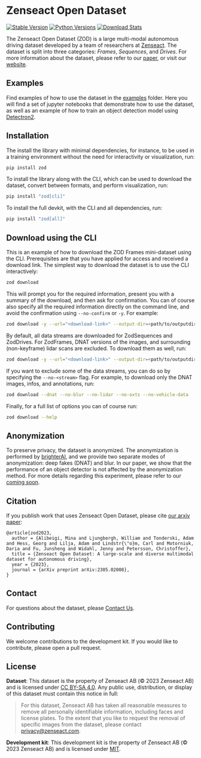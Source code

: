 # Zenseact Open Dataset

[![Stable Version](https://img.shields.io/pypi/v/zod?label=stable)](https://pypi.org/project/zod/#history)
[![Python Versions](https://img.shields.io/pypi/pyversions/zod)](https://pypi.org/project/zod/)
[![Download Stats](https://img.shields.io/pypi/dm/zod)](https://pypistats.org/packages/zod)

The Zenseact Open Dataset (ZOD) is a large multi-modal autonomous driving dataset developed by a team of researchers at [Zenseact](https://zenseact.com/). The dataset is split into three categories: *Frames*, *Sequences*, and *Drives*. For more information about the dataset, please refer to our [paper](https://arxiv.org/abs/2305.02008), or visit our [website](https://zod.zenseact.com).

## Examples
Find examples of how to use the dataset in the [examples](examples/) folder. Here you will find a set of jupyter notebooks that demonstrate how to use the dataset, as well as an example of how to train an object detection model using [Detectron2](https://github.com/facebookresearch/detectron2).

## Installation

The install the library with minimal dependencies, for instance, to be used in a training environment without the need for interactivity or visualization, run:
```bash
pip install zod
```

To install the library along with the CLI, which can be used to download the dataset, convert between formats, and perform visualization, run:
```bash
pip install "zod[cli]"
```

To install the full devkit, with the CLI and all dependencies, run:
```bash
pip install "zod[all]"
```

## Download using the CLI

This is an example of how to download the ZOD Frames mini-dataset using the CLI. Prerequisites are that you have applied for access and received a download link.
The simplest way to download the dataset is to use the CLI interactively:
```bash
zod download
```
This will prompt you for the required information, present you with a summary of the download, and then ask for confirmation. You can of course also specify all the required information directly on the command line, and avoid the confirmation using `--no-confirm` or `-y`. For example:
```bash
zod download -y --url="<download-link>" --output-dir=<path/to/outputdir> --subset=frames --version=mini
```
By default, all data streams are downloaded for ZodSequences and ZodDrives. For ZodFrames, DNAT versions of the images, and surrounding (non-keyframe) lidar scans are excluded. To download them as well, run:
```bash
zod download -y --url="<download-link>" --output-dir=<path/to/outputdir> --subset=frames --version=full --num-scans-before=-1 --num-scans-after=-1 --dnat
```
If you want to exclude some of the data streams, you can do so by specifying the `--no-<stream>` flag. For example, to download only the DNAT images, infos, and annotations, run:
```bash
zod download --dnat --no-blur --no-lidar --no-oxts --no-vehicle-data
```
Finally, for a full list of options you can of course run:
```bash
zod download --help
```

## Anonymization
To preserve privacy, the dataset is anonymized. The anonymization is performed by [brighterAI](https://brighter.ai/), and we provide two separate modes of anonymization: deep fakes (DNAT) and blur. In our paper, we show that the performance of an object detector is not affected by the anonymization method. For more details regarding this experiment, please refer to our [coming soon]().

## Citation
If you publish work that uses Zenseact Open Dataset, please cite [our arxiv paper](https://arxiv.org/abs/2305.02008):

```
@article{zod2023,
  author = {Alibeigi, Mina and Ljungbergh, William and Tonderski, Adam and Hess, Georg and Lilja, Adam and Lindstr{\"o}m, Carl and Motorniuk, Daria and Fu, Junsheng and Widahl, Jenny and Petersson, Christoffer},
  title = {Zenseact Open Dataset: A large-scale and diverse multimodal dataset for autonomous driving},
  year = {2023},
  journal = {arXiv preprint arXiv:2305.02008},
}
```

## Contact
For questions about the dataset, please [Contact Us](mailto:opendataset@zenseact.com).

## Contributing
We welcome contributions to the development kit. If you would like to contribute, please open a pull request.

## License
**Dataset**:
This dataset is the property of Zenseact AB (© 2023 Zenseact AB) and is licensed under [CC BY-SA 4.0](https://creativecommons.org/licenses/by-sa/4.0/). Any public use, distribution, or display of this dataset must contain this notice in full:

> For this dataset, Zenseact AB has taken all reasonable measures to remove all personally identifiable information, including faces and license plates. To the extent that you like to request the removal of specific images from the dataset, please contact [privacy@zenseact.com](mailto:privacy@zenseact.com).


**Development kit**:
This development kit is the property of Zenseact AB (© 2023 Zenseact AB) and is licensed under [MIT](https://opensource.org/licenses/MIT).
